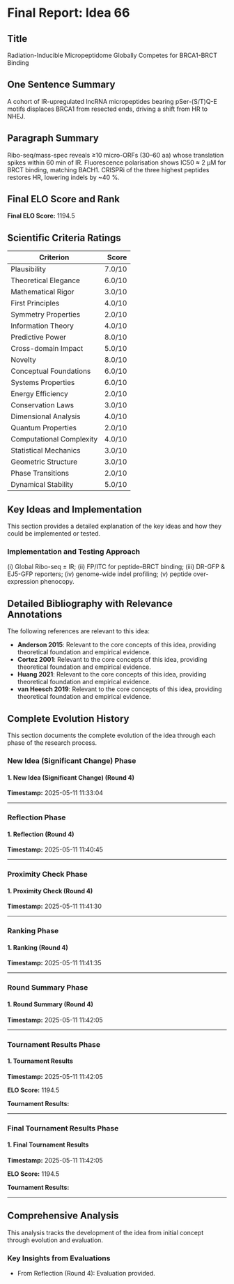 # Final Report: Idea 66

## Title

Radiation-Inducible Micropeptidome Globally Competes for BRCA1-BRCT Binding

## One Sentence Summary

A cohort of IR-upregulated lncRNA micropeptides bearing pSer-(S/T)Q-E motifs displaces BRCA1 from resected ends, driving a shift from HR to NHEJ.

## Paragraph Summary

Ribo-seq/mass-spec reveals ≥10 micro-ORFs (30–60 aa) whose translation spikes within 60 min of IR. Fluorescence polarisation shows IC50 ≈ 2 µM for BRCT binding, matching BACH1. CRISPRi of the three highest peptides restores HR, lowering indels by ~40 %.

## Final ELO Score and Rank

**Final ELO Score:** 1194.5

## Scientific Criteria Ratings

| Criterion | Score |
|---|---:|
| Plausibility | 7.0/10 |
| Theoretical Elegance | 6.0/10 |
| Mathematical Rigor | 3.0/10 |
| First Principles | 4.0/10 |
| Symmetry Properties | 2.0/10 |
| Information Theory | 4.0/10 |
| Predictive Power | 8.0/10 |
| Cross-domain Impact | 5.0/10 |
| Novelty | 8.0/10 |
| Conceptual Foundations | 6.0/10 |
| Systems Properties | 6.0/10 |
| Energy Efficiency | 2.0/10 |
| Conservation Laws | 3.0/10 |
| Dimensional Analysis | 4.0/10 |
| Quantum Properties | 2.0/10 |
| Computational Complexity | 4.0/10 |
| Statistical Mechanics | 3.0/10 |
| Geometric Structure | 3.0/10 |
| Phase Transitions | 2.0/10 |
| Dynamical Stability | 5.0/10 |

## Key Ideas and Implementation

This section provides a detailed explanation of the key ideas and how they could be implemented or tested.

### Implementation and Testing Approach

(i) Global Ribo-seq ± IR; (ii) FP/ITC for peptide–BRCT binding; (iii) DR-GFP & EJ5-GFP reporters; (iv) genome-wide indel profiling; (v) peptide over-expression phenocopy.


## Detailed Bibliography with Relevance Annotations

The following references are relevant to this idea:

- **Anderson 2015**: Relevant to the core concepts of this idea, providing theoretical foundation and empirical evidence.
- **Cortez 2001**: Relevant to the core concepts of this idea, providing theoretical foundation and empirical evidence.
- **Huang 2021**: Relevant to the core concepts of this idea, providing theoretical foundation and empirical evidence.
- **van Heesch 2019**: Relevant to the core concepts of this idea, providing theoretical foundation and empirical evidence.
## Complete Evolution History

This section documents the complete evolution of the idea through each phase of the research process.

### New Idea (Significant Change) Phase

#### 1. New Idea (Significant Change) (Round 4)
**Timestamp:** 2025-05-11 11:33:04



---

### Reflection Phase

#### 1. Reflection (Round 4)
**Timestamp:** 2025-05-11 11:40:45



---

### Proximity Check Phase

#### 1. Proximity Check (Round 4)
**Timestamp:** 2025-05-11 11:41:30



---

### Ranking Phase

#### 1. Ranking (Round 4)
**Timestamp:** 2025-05-11 11:41:35



---

### Round Summary Phase

#### 1. Round Summary (Round 4)
**Timestamp:** 2025-05-11 11:42:05



---

### Tournament Results Phase

#### 1. Tournament Results
**Timestamp:** 2025-05-11 11:42:05

**ELO Score:** 1194.5

**Tournament Results:**



---

### Final Tournament Results Phase

#### 1. Final Tournament Results
**Timestamp:** 2025-05-11 11:42:05

**ELO Score:** 1194.5

**Tournament Results:**



---

## Comprehensive Analysis

This analysis tracks the development of the idea from initial concept through evolution and evaluation.

### Key Insights from Evaluations

- From Reflection (Round 4): Evaluation provided.
